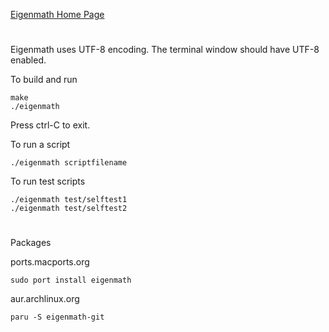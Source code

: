 [Eigenmath Home Page](https://georgeweigt.github.io)

#

Eigenmath uses UTF-8 encoding. The terminal window should have UTF-8 enabled.

To build and run

```
make
./eigenmath
```

Press ctrl-C to exit.

To run a script

```
./eigenmath scriptfilename
```

To run test scripts

```
./eigenmath test/selftest1
./eigenmath test/selftest2
```

#

Packages

ports.macports.org
```
sudo port install eigenmath
```

aur.archlinux.org
```
paru -S eigenmath-git
```
